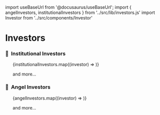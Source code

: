 import useBaseUrl from '@docusaurus/useBaseUrl';
import { angelInvestors, institutionalInvestors } from '../src/lib/investors.js'
import Investor from '../src/components/Investor'

# Investors

### 🏢&nbsp; Institutional Investors

<ul className="cols-section">
  {institutionalInvestors.map((investor) => <Investor key={investor.name} investor={investor} />)}
  <p>and more...</p>
</ul>

### 👼&nbsp; Angel Investors

<ul className="cols-section">
  {angelInvestors.map((investor) => <Investor key={investor.name} investor={investor} />)}
  <p>and more...</p>
</ul>
